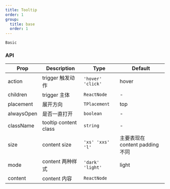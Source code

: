 ```yaml
---
title: Tooltip
order: 1
group:
  title: base
  order: 1
---
```


<code src="./demo/basic.tsx">Basic</code>

### API

| Prop       | Description           | Type              | Default                         |
| ---------- | --------------------- | ----------------- | ------------------------------- |
| action     | trigger 触发动作      | `'hover' 'click'` | hover                           |
| children   | trigger 主体          | `ReactNode`       | -                               |
| placement  | 展开方向              | `TPlacement`      | top                             |
| alwaysOpen | 是否一直打开          | `boolean`         | -                               |
| className  | tooltip content class | `string`          | -                               |
| size       | content size          | `'xs' 'xxs' 'l'`  | 主要表现在 content padding 不同 |
| mode       | content 两种样式      | `'dark' 'light'`  | light                           |
| content    | content 内容          | `ReactNode`       |                                 |
